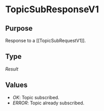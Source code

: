 # TopicSubResponseV1

## Purpose

<!-- --8<-- [start:purpose] -->
Response to a [[TopicSubRequestV1]].
<!-- --8<-- [end:purpose] -->

## Type

<!-- --8<-- [start:type] -->
<div class="type">

*Result*

</div>
<!-- --8<-- [end:type] -->

## Values

- *OK*: Topic subscribed.
- *ERROR*: Topic already subscribed.
